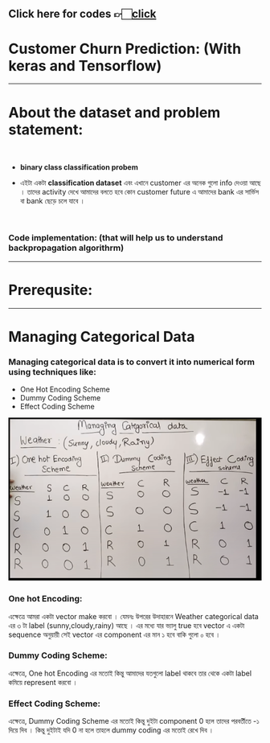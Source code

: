 Click here for codes 👉🏻[click](https://www.kaggle.com/code/abutaher03/customer-churn-prediction-using-ann)
---

# Customer Churn Prediction: (With keras and Tensorflow)

---

# About the dataset and problem statement:

<br>

- **binary class classification probem**

- এইটা একটা **classification dataset** এবং এখানে customer এর অনেক গুলো info দেওয়া আছে । তাদের activity দেখে আমাদের বলতে হবে কোন customer future এ আমাদের bank এর সার্ভিস বা bank ছেড়ে চলে যাবে । 

<br>

### Code implementation: (that will help us to understand backpropagation algorithrm)


---

# Prerequsite:

---


# Managing Categorical Data

### Managing categorical data is to convert it into numerical form using techniques like:
- One Hot Encoding Scheme 
- Dummy Coding Scheme
- Effect Coding Scheme

![Alt text](img/image-50.png)

### One hot Encoding:
 এক্ষেত্রে আমরা একটা vector make করবো । যেমনঃ উপরের উদাহারনে Weather categorical data এর  ৩ টা label (sunny,cloudy,rainy) আছে । এর মধ্যে যার ভ্যালু true হবে vector এ একটা sequence অনুয়ায়ী সেই vector এর component এর মান ১ হবে বাকি গুলো ০ হবে । 

### Dummy Coding Scheme:
এক্ষেত্রে, One hot Encoding এর মতোই কিন্তু  আমাদের যতগুলো label থাকবে তার থেকে একটা  label কমিয়ে  represent করবো । 

### Effect Coding Scheme: 
এক্ষেত্রে, Dummy Coding Scheme এর মতোই কিন্তু দুইটা component 0 হলে তাদের পরবর্তীতে -১ দিয়ে দিব । কিন্তু দুইটাই যদি 0 না হলে তাহলে  dummy coding এর মতোই রেখে দিব । 

<br> <br>

